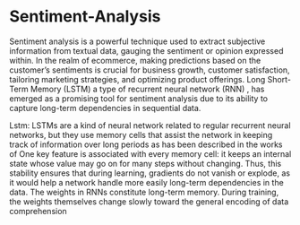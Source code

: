 # Sentiment-Analysis
Sentiment analysis is a powerful technique used to
extract subjective information from textual data, gauging the
sentiment or opinion expressed within. In the realm of ecommerce, making predictions based on the customer’s sentiments is crucial for business growth, customer satisfaction, tailoring marketing strategies, and optimizing product offerings.
Long Short-Term Memory (LSTM) a type of recurrent neural network (RNN) , has emerged as a promising tool for sentiment analysis due to its ability to capture long-term 
dependencies in sequential data.

Lstm: 
LSTMs are a kind of neural network related to regular
recurrent neural networks, but they use memory cells that
assist the network in keeping track of information over long
periods as has been described in the works of  One key
feature is associated with every memory cell: it keeps an
internal state whose value may go on for many steps without
changing. Thus, this stability ensures that during learning,
gradients do not vanish or explode, as it would help a network
handle more easily long-term dependencies in the data. The
weights in RNNs constitute long-term memory. During training, the weights themselves change slowly toward the general
encoding of data comprehension
 


